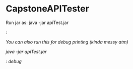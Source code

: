 # CapstoneAPITester
Run jar as:
java -jar apiTest.jar <address>:<port>

You can also run this for debug printing (kinda messy atm)

java -jar apiTest.jar <address>:<port> debug
